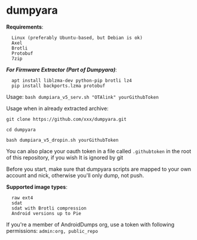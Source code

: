 # dumpyara

**Requirements**:
 
      Linux (preferably Ubuntu-based, but Debian is ok)
      Axel
      Brotli
      Protobuf
      7zip
      
***For Firmware Extractor (Part of Dumpyara)***:

      apt install liblzma-dev python-pip brotli lz4
      pip install backports.lzma protobuf

Usage:
`bash dumpiara_v5_serv.sh "OTAlink" yourGithubToken`

Usage when in already extracted archive:

`git clone https://github.com/xxx/dumpyara.git`

`cd dumpyara`

`bash dumpiara_v5_dropin.sh yourGithubToken`


You can also place your oauth token in a file called `.githubtoken` in the root of this repository, if you wish
It is ignored by git


Before you start, make sure that dumpyara scripts are mapped to your own account and nick, otherwise you'll only dump, not push.

**Supported image types**:

      raw ext4
      sdat
      sdat with Brotli compression
      Android versions up to Pie
      
If you're a member of AndroidDumps org, use a token with following permissions: `admin:org, public_repo`
